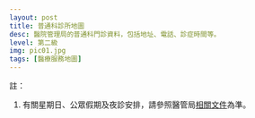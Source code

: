 ```yaml
---
layout: post
title: 普通科診所地圖
desc: 醫院管理局的普通科門診資料，包括地址、電話、診症時間等。
level: 第二級
img: pic01.jpg
tags: [醫療服務地圖]
---
```

<!-- Make sure you put this AFTER Leaflet's CSS -->
<script src="https://unpkg.com/leaflet@1.3.4/dist/leaflet.js"
   integrity="sha512-nMMmRyTVoLYqjP9hrbed9S+FzjZHW5gY1TWCHA5ckwXZBadntCNs8kEqAWdrb9O7rxbCaA4lKTIWjDXZxflOcA=="
   crossorigin=""></script>
<script src="https://cdn.klokantech.com/mapbox-gl-js/v0.43.0/mapbox-gl.js"></script>
<script src="https://cdn.klokantech.com/mapbox-gl-leaflet/latest/leaflet-mapbox-gl.js"></script>
<script src="{{ "/assets/js/chrono.min.js" | relative_url }}"></script>
 
<div id="map_canvas"></div>

註：

1. 有關星期日、公眾假期及夜診安排，請參照醫管局[相關文件](https://www.ha.org.hk/haho/ho/hesd/2018yr_esph_b5.pdf)為準。
 
<script type="text/javascript"> 
   var openPopup = null;
   var userLat = "";
   var userLng = "";
   var markers = new L.FeatureGroup();
   var MyCustomMarker = L.Marker.extend({
 
    bindPopup: function(htmlContent, options) {
	  			
		if (options && options.showOnMouseOver) {
			
			// call the super method
			L.Marker.prototype.bindPopup.apply(this, [htmlContent, options]);
			
			// unbind the click event
			this.off("click", this.openPopup, this);
			
			// bind to mouse over
			this.on("mouseover", function(e) {
				
				// get the element that the mouse hovered onto
				var target = e.originalEvent.fromElement || e.originalEvent.relatedTarget;
				var parent = this._getParent(target, "leaflet-popup");
 
				// check to see if the element is a popup, and if it is this marker's popup
				if (parent == this._popup._container)
					return true;
				
				if (openPopup){
				    openPopup.closePopup();
				    openPopup = null;
				}
				// show the popup
				this.openPopup();
				openPopup = this;
				
			}, this);
			
			// and mouse out
			this.on("mouseout", function(e) {
				
				// get the element that the mouse hovered onto
				var target = e.originalEvent.toElement || e.originalEvent.relatedTarget;
				
				// check to see if the element is a popup
				if (this._getParent(target, "leaflet-popup")) {
 
					L.DomEvent.on(this._popup._container, "mouseout", this._popupMouseOut, this);
					return true;
 
				}
				
				// hide the popup
				// this.closePopup();
				
			}, this);
			
		}
		
	},
 
	_popupMouseOut: function(e) {
	    
		// detach the event
		L.DomEvent.off(this._popup, "mouseout", this._popupMouseOut, this);
 
		// get the element that the mouse hovered onto
		var target = e.toElement || e.relatedTarget;
		
		// check to see if the element is a popup
		if (this._getParent(target, "leaflet-popup"))
			return true;
		
		// check to see if the marker was hovered back onto
		if (target == this._icon)
			return true;
		
		// hide the popup
		this.closePopup();
		
	},
	
	_getParent: function(element, className) {
		
		var parent = element.parentNode;
		
		while (parent != null) {
			
			if (parent.className && L.DomUtil.hasClass(parent, className))
				return parent;
			
			parent = parent.parentNode;
			
		}
		
		return false;
		
	}
 
});
   var mapDiv = document.getElementById('map_canvas');
   var viewport = document.querySelector("meta[name=viewport]");
   viewport.setAttribute('content', 'initial-scale=1.0, user-scalable=no');
   mapDiv.style.width = '100%';
   mapDiv.style.height = '500px';
 
   var mymap = L.map('map_canvas').setView([22.38269281766774, 114.10987863448963], 11);
   var bounds = [[22.193370, -66.175094],[22.549147, -65.587622]];
   var gl = L.mapboxGL({
     minZoom: 12,
     attribution: '<a href="https://www.maptiler.com/license/maps/" target="_blank">© MapTiler</a> <a href="https://www.openstreetmap.org/copyright" target="_blank">© OpenStreetMap contributors</a>',
     accessToken: 'pk.eyJ1IjoibWFwYm94IiwiYSI6ImNpejY4NXVycTA2emYycXBndHRqcmZ3N3gifQ.rJcFIG214AriISLbB6B5aw',
     // style: 'https://maps.tilehosting.com/c/c2392ad1-e959-404a-b55d-5f0da0f052fb/styles/OPENMEDICSHK/style.json?key=vrdEIAaBrAhTaX6Y5X2r'
     style: 'mapbox://styles/mapbox/streets-v9'
   }).addTo(mymap);
   
function setMarkers(){
  markers.eachLayer(function (layer) {
    markers.removeLayer(layer);
  });

   var data = {{ site.data.GOPCINFO | jsonify }};
   for (i in data){
      if (i == 0) continue;
      
      var lat = data[i][9],
      	  long = data[i][10],
	  nameTC = data[i][4],
	  addressTC = data[i][5],
	  bookingTC = data[i][15],
	  consultTC = data[i][16];      
      
      var marker = new MyCustomMarker(new L.LatLng(lat, long));
        marker.bindPopup(
		'<strong>'+nameTC+'</strong><br>'+
		addressTC+'<br><a href="https://citymapper.com/directions?startcoord='+userLat+','+userLng+'&startname=你現在的位置&endcoord='+lat+','+long+'&endname='+nameTC+'&endaddress='+addressTC+'" target="_blank" rel="noopener noreferrer">如何前往？</a><br><strong>診症時間：</strong>'+consultTC+'<br><strong>登記時間：</strong>'+bookingTC, 
	  { showOnMouseOver: true });
       markers.addLayer(marker);
   }
   mymap.addLayer(markers);
}

  

function checkOpen(result){
    var openTimeList = result[(new Date()).getDay()];
    for (i in openTimeList){
      if (openTimeList[i].start.hour<(new Date()).getHours() && openTimeList[i].end.hour>(new Date()).getHours())
        return {open:true};
      else if (openTimeList[i].start.hour==(new Date()).getHours() && openTimeList[i].start.minute<=(new Date()).getMinutes())
        return {open:true};
      else if (openTimeList[i].end.hour==(new Date()).getHours() && openTimeList[i].end.minute>=(new Date()).getMinutes())
        return {open:true, extra:'Closing Soon'};
    }
    return {open:false};
}
   setMarkers();
   mymap.locate({setView: true, maxZoom: 15});
   function onLocationFound(e) {
    var radius = e.accuracy / 2;

    L.marker(e.latlng).addTo(mymap)
        .bindPopup("你現在的位置在此").openPopup();

    L.circle(e.latlng, radius).addTo(mymap);
      userLat = e.latlng.lat;
      userLng = e.latlng.lng;
      setMarkers();
}

mymap.on('locationfound', onLocationFound);
   
</script>
